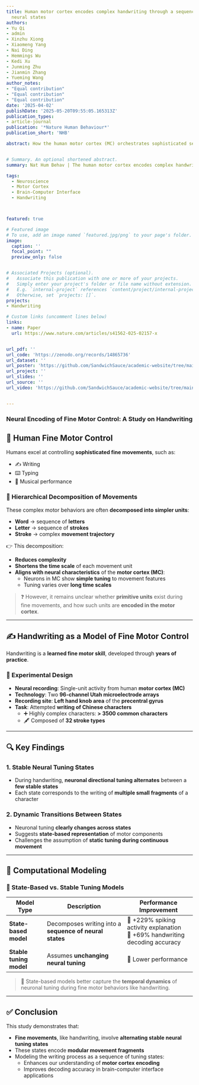 ```yaml
---
title: Human motor cortex encodes complex handwriting through a sequence of stable
  neural states
authors:
- Yu Qi
- admin
- Xinzhu Xiong
- Xiaomeng Yang
- Nai Ding
- Hemmings Wu
- Kedi Xu
- Junming Zhu
- Jianmin Zhang
- Yueming Wang
author_notes:
- "Equal contribution"
- "Equal contribution"
- "Equal contribution"
date: '2025-04-02'
publishDate: '2025-05-20T09:55:05.165313Z'
publication_types:
- article-journal
publication: '*Nature Human Behaviour*'
publication_short: 'NHB'

abstract: How the human motor cortex (MC) orchestrates sophisticated sequences of fine movements such as handwriting remains a puzzle. Here we investigate this question through Utah array recordings from human MC during attempted handwriting of Chinese characters (n = 306, each consisting of 6.3 +/- 2.0 strokes). We find that MC activity evolves through a sequence of states corresponding to the writing of stroke fragments during complicated handwriting. The directional tuning curve of MC neurons remains stable within states, but its gain or preferred direction strongly varies across states. By building models that can automatically infer the neural states and implement state-dependent directional tuning, we can significantly better explain the firing pattern of individual neurons and reconstruct recognizable handwriting trajectories with 69\% improvement compared with baseline models. Our findings unveil that skilled and sophisticated movements are encoded through state-specific neural configurations.


# Summary. An optional shortened abstract.
summary: Nat Hum Behav | The human motor cortex encodes complex handwriting by transitioning through neural states, each with distinct directional tuning, enabling accurate reconstruction of written characters.

tags:
  - Neuroscience
  - Motor Cortex
  - Brain-Computer Interface
  - Handwriting



featured: true

# Featured image
# To use, add an image named `featured.jpg/png` to your page's folder. 
image:
  caption: ''
  focal_point: ""
  preview_only: false


# Associated Projects (optional).
#   Associate this publication with one or more of your projects.
#   Simply enter your project's folder or file name without extension.
#   E.g. `internal-project` references `content/project/internal-project/index.md`.
#   Otherwise, set `projects: []`.
projects:
- Handwriting

# Custom links (uncomment lines below)
links:
- name: Paper
  url: https://www.nature.com/articles/s41562-025-02157-x


url_pdf: ''
url_code: 'https://zenodo.org/records/14865736'
url_dataset: ''
url_poster: 'https://github.com/SandwichSauce/academic-website/tree/main/content/publication/2025-nhb-human/2025-nhb-human-poster.pdf'
url_project: ''
url_slides: ''
url_source: ''
url_video: 'https://github.com/SandwichSauce/academic-website/tree/main/content/publication/2025-nhb-human/2025-nhb-human-video.mp4'


---
```


<!-- This work is driven by the results in my [previous paper](/publication/conference-paper/) on LLMs.

{{% callout note %}}
Create your slides in Markdown - click the *Slides* button to check out the example.
{{% /callout %}}

Add the publication's **full text** or **supplementary notes** here. You can use rich formatting such as including [code, math, and images](https://docs.hugoblox.com/content/writing-markdown-latex/). -->

### Neural Encoding of Fine Motor Control: A Study on Handwriting

## 🧠 Human Fine Motor Control

Humans excel at controlling **sophisticated fine movements**, such as:
- ✍️ Writing  
- ⌨️ Typing  
- 🎼 Musical performance  

### 🔁 Hierarchical Decomposition of Movements

These complex motor behaviors are often **decomposed into simpler units**:
- **Word** → sequence of **letters**
- **Letter** → sequence of **strokes**
- **Stroke** → complex **movement trajectory**

👉 This decomposition:
- **Reduces complexity**
- **Shortens the time scale** of each movement unit
- **Aligns with neural characteristics** of the **motor cortex (MC)**:
  - Neurons in MC show **simple tuning** to movement features
  - Tuning varies over **long time scales**

> ❓ However, it remains unclear whether **primitive units** exist during fine movements, and how such units are **encoded in the motor cortex**.

---

## ✍️ Handwriting as a Model of Fine Motor Control

Handwriting is a **learned fine motor skill**, developed through **years of practice**.

### 🧪 Experimental Design

- **Neural recording**: Single-unit activity from human **motor cortex (MC)**
- **Technology**: Two **96-channel Utah microelectrode arrays**
- **Recording site**: **Left hand knob area** of the **precentral gyrus**
- **Task**: Attempted **writing of Chinese characters**
  - ➕ Highly complex characters: **> 3500 common characters**
  - 🖋️ Composed of **32 stroke types**

---

## 🔍 Key Findings

### 1. **Stable Neural Tuning States**

- During handwriting, **neuronal directional tuning alternates** between a **few stable states**
- Each state corresponds to the writing of **multiple small fragments** of a character

### 2. **Dynamic Transitions Between States**

- Neuronal tuning **clearly changes across states**
- Suggests **state-based representation** of motor components
- Challenges the assumption of **static tuning during continuous movement**

---

## 🧮 Computational Modeling

### 🔄 State-Based vs. Stable Tuning Models

| Model Type             | Description                                           | Performance Improvement |
|------------------------|-------------------------------------------------------|--------------------------|
| **State-based model**  | Decomposes writing into a **sequence of neural states** | 🔼 +229% spiking activity explanation<br>🔼 +69% handwriting decoding accuracy |
| **Stable tuning model**| Assumes **unchanging neural tuning**                 | 🔽 Lower performance     |

> 🧠 State-based models better capture the **temporal dynamics** of neuronal tuning during fine motor behaviors like handwriting.

---

## ✅ Conclusion

This study demonstrates that:
- **Fine movements**, like handwriting, involve **alternating stable neural tuning states**
- These states encode **modular movement fragments**
- Modeling the writing process as a sequence of tuning states:
  - Enhances our understanding of **motor cortex encoding**
  - Improves decoding accuracy in brain-computer interface applications

